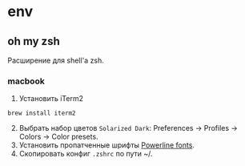 # env

## oh my zsh
Расширение для shell'а zsh.

### macbook
1. Установить iTerm2
```
brew install iterm2
```

2. Выбрать набор цветов `Solarized Dark`: Preferences -> Profiles -> Colors -> Color presets.
3. Установить пропатченные шрифты [Powerline fonts](https://github.com/powerline/fonts).
4. Скопировать конфиг `.zshrc` по пути ~/.
